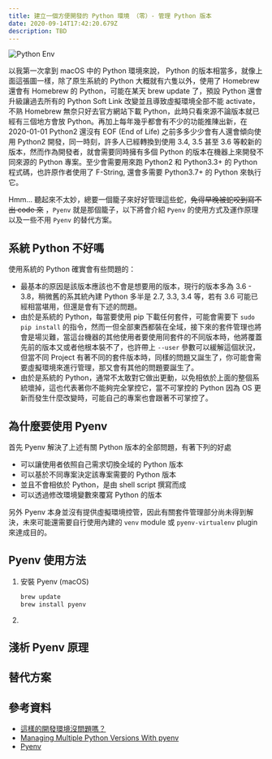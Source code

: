 ```yaml
---
title: 建立一個方便開發的 Python 環境 （零）- 管理 Python 版本
date: 2020-09-14T17:42:20.679Z
description: TBD
---
```

![Python Env](https://imgs.xkcd.com/comics/python_environment.png)

以我第一次拿到 macOS 中的 Python 環境來說， Python 的版本相當多，就像上面這張圖一樣，除了原生系統的 Python 大概就有六隻以外，使用了 Homebrew 還會有 Homebrew 的 Python，可能在某天 brew update 了，預設 Python 還會升級讓過去所有的 Python Soft Link 改變並且導致虛擬環境全部不能 activate，不熟 Homebrew 無奈只好去官方網站下載 Python，此時只看來源不論版本就已經有三個地方會放 Python。再加上每年幾乎都會有不少的功能推陳出新，在 2020-01-01 Python2 還沒有 EOF (End of Life) 之前多多少少會有人還會傾向使用 Python2 開發，同一時刻，許多人已經轉換到使用 3.4, 3.5 甚至 3.6 等較新的版本，然而作為開發者，就會需要同時擁有多個 Python 的版本在機器上來開發不同來源的 Python 專案。至少會需要用來跑 Python2 和 Python3.3+ 的 Python 程式碼，也許原作者使用了 F-String, 還會多需要 Python3.7+ 的 Python 來執行它。

Hmm... 聽起來不太妙，總要一個籠子來好好管理這些蛇，~~免得早晚被蛇咬到寫不出 code 來~~ ，`Pyenv` 就是那個籠子，以下將會介紹 `Pyenv` 的使用方式及運作原理以及一些不用 `Pyenv` 的替代方案。
## 系統 Python 不好嗎
使用系統的 Python 確實會有些問題的：
- 最基本的原因是該版本應該也不會是想要用的版本，現行的版本多為 3.6 - 3.8，稍微舊的系其統內建 Python 多半是 2.7, 3.3, 3.4 等，若有 3.6 可能已經相當堪用，但還是會有下述的問題。
- 由於是系統的 Python，每當要使用 pip 下載任何套件，可能會需要下 `sudo pip install` 的指令，然而一但全部東西都裝在全域，接下來的套件管理也將會是場災難，當這台機器的其他使用者要使用同套件的不同版本時，他將覆蓋先前的版本又或者他根本裝不了，也許帶上 `--user` 參數可以緩解這個狀況，但當不同 Project 有著不同的套件版本時，同樣的問題又誕生了，你可能會需要虛擬環境來進行管理，那又會有其他的問題要誕生了。
- 由於是系統的 Python，通常不太敢對它做出更動，以免相依於上面的整個系統壞掉，這也代表著你不能夠完全掌控它，當不可掌控的 Python 因為 OS 更新而發生什麼改變時，可能自己的專案也會跟著不可掌控了。
## 為什麼要使用 Pyenv
首先 Pyenv 解決了上述有關 Python 版本的全部問題，有著下列的好處
- 可以讓使用者依照自己需求切換全域的 Python 版本
- 可以基於不同專案決定該專案需要的 Python 版本
- 並且不會相依於 Python，是由 shell script 撰寫而成
- 可以透過修改環境變數來覆寫 Python 的版本

另外 Pyenv 本身並沒有提供虛擬環境控管，因此有關套件管理部分尚未得到解決，未來可能還需要自行使用內建的 `venv` module 或 `pyenv-virtualenv` plugin 來達成目的。

## Pyenv 使用方法
1. 安裝 Pyenv (macOS)
    ```bash
    brew update
    brew install pyenv
    ```
2. 
## 淺析 Pyenv 原理
## 替代方案
## 參考資料
- [這樣的開發環境沒問題嗎？](https://www.youtube.com/watch?v=6Nl0IYkU0hU)
- [Managing Multiple Python Versions With pyenv](https://realpython.com/intro-to-pyenv/#why-not-use-system-python)
- [Pyenv](https://github.com/pyenv/pyenv#understanding-path)